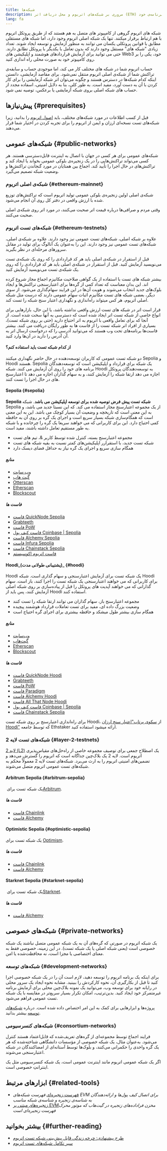 ```yaml
---
title: شبکه‌ها
description: مروری بر شبکه‌های اتریوم و محل دریافت اتر (ETH) شبکه‌ی تست برای آزمایش برنامه‌ی خود.
lang: fa
---
```


شبکه های اتریوم گروهی از کامپیوتر های متصل به هم هستند که از طریق پروتکل اتریوم با هم ارتباط برقرار میکنند. تنها یک شبکه اصلی اتریوم وجود دارد، اما شبکه‌ های مستقلی مطابق با قوانین پروتکلی یکسان می توانند به منظور آزمایش و توسعه ایجاد شوند. تعداد زیادی "شبکه‌ های" مستقل وجود دارند که بدون تعامل با یکدیگر با پروتکل تطابق دارند. حتی می توانید برای آزمایش قراردادهای هوشمند و اپلیکیشن‌ های Web3 خود، یکی را بر روی کامپیوتر خود به صورت محلی راه اندازی کنید.

حساب اتریوم شما در شبکه های مختلف کار می کند، اما موجودی حساب و سابقه‌ی تراکنش شما از شبکه‌ی اصلی اتریوم منتقل نمی‌شود. برای مقاصد آزمایشی، دانستن اینکه کدام شبکه‌ها در دسترس هستند و چگونه می‌توان اتر شبکه آزمایشی را برای کار کردن با آن به دست آورد، مفید است. به طور کلی، بنا به دلایل امنیتی، اسفاده مجدد از حساب های شبکه اصلی بروی شبکه‌ آزمایشی یا برعکس، توصیه نمی شود.

## پیش‌نیازها {#prerequisites}

قبل از کسب اطلاعات در مورد شبکه‌های مختلف، باید [اصول اتریوم](/developers/docs/intro-to-ethereum/) را بدانید، زیرا شبکه‌های تست نسخه‌ای ارزان و ایمن از اتریوم را برای تجربه کردن در اختیار شما قرار می‌دهند.

## شبکه‌های عمومی {#public-networks}

شبکه‌های عمومی برای هر کسی در جهان با اتصال به اینترنت قابل‌دسترسی هستند. هر کسی می‌تواند تراکنش‌هایی را در یک زنجیره‌ی بلوکی عمومی بخواند یا ایجاد کند و تراکنش‌های در حال اجرا را تأیید کند. اجماع بین همتایان در مورد گنجاندن تراکنش‌ها و وضعیت شبکه تصمیم می‌گیرد.

### شبکه‌ی اصلی اتریوم {#ethereum-mainnet}

شبکه‌ی اصلی اولین زنجیره‌ی بلوکی عمومی تولید اتریوم است که تراکنش‌های توزیع شده با ارزش واقعی در دفتر کل روی آن انجام می‌شود.

وقتی مردم و صرافی‌ها درباره قیمت اتر صحبت می‌کنند، در مورد اتر روی شبکه‌ی اصلی صحبت می‌کنند.

### شبکه‌های تست اتریوم {#ethereum-testnets}

علاوه بر شبکه اصلی، شبکه‌های تست عمومی نیز وجود دارند. علاوه بر شبکه‌ی اصلی، شبکه‌های تست عمومی نیز وجود دارند. این را به‌عنوان یک آنالوگ برای تولید در مقابل سرورهای مرحله‌ای در نظر بگیرید.

قبل از استقرار در شبکه‌ی اصلی باید هر کد قراردادی را که روی یک شبکه‌ی تست می‌نویسید آزمایش کنید. قبل از استقرار در شبکه‌ی اصلی باید هر کد قراردادی را که روی یک شبکه‌ی تست می‌نویسید آزمایش کنید.

بیشتر شبکه‌ های تست با استفاده از یک گواهی صلاحیت مکانیزم اجماع مجاز شروع کرده اند. این بدان معناست که تعداد کمی از گره‌ها برای اعتبارسنجی تراکنش‌ها و ایجاد بلوک‌های جدید انتخاب می‌شوند و هویت آن‌ها در این فرایند سهام‌گذاری می‌شود. از سوی دیگر، بعضی شبکه های تست مکانیزم اثبات سهام عمومی دارند که درست مثل شبکه اصلی اتریوم، هر کس میتواند راه‌اندازی و نگهداری اعتبار سنج شبکه را تست کند.

قرار است اتر در شبکه های تست ارزش واقعی نداشته باشد، یا این حال، بازارهایی برای انواع خاصی از شبکه تست اتر ایجاد شده است که دسترسی به آنها سخت شده است. از آنجا که برای تعامل واقعی با اتریوم به اتر احتیاج دارید (حتی بر روی شبکه تست)، بسیاری از افراد اتر شبکه‌ تست را از فاست ها به طور رایگان دریافت می کنند. بیشتر فاست‌ها برنامه‌های تحت وب هستند که می‌توانید آدرسی را که درخواست ارسال اتر به آن آدرس را دارید در آن‌ها وارد کنید.

#### از کدام شبکه‌ تست باید استفاده کنم؟

دو شبکه تست عمومی که کاربران توسعه‌دهنده در حال حاضر نگهداری میکنند Sepolia و Hoodi هستند. Sepolia یک شبکه‌ برای قرارداد‌ و اپلیکیشن است که توسعه‌دهندگان برنامه های خود را روی آن آزمایش می کنند. شبکه‌ Hoodi به توسعه‌دهندگان پروتکل اجازه می دهد ارتقا شبکه را آزمایش کنند، و به سهام گذاران اجازه می دهد تا اعتبارسنج های در حال اجرا را تست کنند.

#### Sepolia {#sepolia}

**Sepolia شبکه تست پیش فرض توصیه شده برای توسعه اپلیکیشن می باشد**. شبکه‌ Sepolia از یک مجموعه اعتبارسنج مجاز استفاده می کند. که این نسبتا جدید می باشد، و به این معنی است که تاریخچه و وضعیت آن بسیار کوچک می باشد. این به این معنی است که همگام‌سازی شبکه‌ بسیار سریع است و اجرای یک گره بر روی آن به حافظه کمی احتیاج دارد. این برای کاربرانی که می خواهند سریعا یک گره را چرخانده و با شبکه‌ به طور مستقیم تعامل داشته باشند، مفید است.

- مجموعه اعتبارسنج بسته، کنترل شده توسط کاربر &، تیم های تست
- شبکه‌ تست جدید، با استقرارر اپلیکیشن‌های کمتر نسبت به بقیه شبکه‌ های تست
- همگام سازی سریع و اجرای یک گره نیاز به حداقل فضای دیسک دارد

##### منابع

- [وب سایت](https://sepolia.dev/)
- [گیت هاب](https://github.com/eth-clients/sepolia)
- [Otterscan](https://sepolia.otterscan.io/)
- [Etherscan](https://sepolia.etherscan.io)
- [Blockscout](https://eth-sepolia.blockscout.com/)

##### فاست ها

- [فاست QuickNode Sepolia](https://faucet.quicknode.com/drip)
- [Grabteeth](https://grabteeth.xyz/)
- [فاست PoW](https://sepolia-faucet.pk910.de/)
- [فاست کیف پول Coinbase‏ | Sepolia](https://coinbase.com/faucets/ethereum-sepolia-faucet)
- [فاست Alchemy Sepolia](https://sepoliafaucet.com/)
- [فاست Infura Sepolia](https://www.infura.io/faucet)
- [فاست Chainstack Sepolia](https://faucet.chainstack.com/sepolia-faucet)
- [فاست اتریوم اکوسیستم](https://www.ethereum-ecosystem.com/faucets/ethereum-sepolia)

#### Hoodi_(پشتیبانی طولانی مدت)_ {#hoodi}

Hoodi یک شبکه‌ تست برای آزمایش اعتبارسنجی و سهام گذاری است. شبکه‌ Hoodi برای کاربرانی که می خواهند اعتبارسنجی یک شبکه‌ تست را اجرا کنند، باز است. سهام گذارانی که می خواهند آپدیت های پروتکل را قبل از پیاده‌سازی بر روی شبکه اصلی آزمایش کنند، پس باید از Hoodi استفاده کنند.

- مجموعه اعتبارسنج باز، سهام گذاران می توانند ارتقا شبکه‌ را تست کنند
- وضعیت بزرگ داده ای، مفید برای تست تعاملات قرارداد هوشمند پیچیده
- همگام سازی بیشتر طول میشکد و حافظه بیشتری برای اجرای گره احتیاج است

##### منابع

- [وب‌سایت](https://hoodi.net/)
- [گیت‌هاب](https://github.com/eth-clients/hoodi)
- [Etherscan](https://hoodi.etherscan.io)
- [Blockscout](https://eth-hoodi.blockscout.com/)

##### فاست ها

- [فاست QuickNode Hoodi](https://faucet.quicknode.com/drip)
- [Grabteeth](https://grabteeth.xyz/)
- [فاست PoW](https://hoodi-faucet.pk910.de/)
- [فاست Paradigm](https://faucet.paradigm.xyz/)
- [فاست Alchemy Hoodi](https://hoodifaucet.com/)
- [فاست All That Node Hoodi](https://www.allthatnode.com/faucet/ethereum.dsrv)
- [فاست کیف پول Coinbase | Sepolia](https://coinbase.com/faucets/ethereum-hoodi-faucet)
- [فاست Chainstack Sepolia](https://faucet.chainstack.com/hoodi-faucet)

برای راه‌اندازی اعتبارسنج بر روی شبکه تست Hoodi، از [سکوی پرتاپ"اعتبار سنج ارزان Hoodi"](https://holesky.launchpad.ethstaker.cc/en/) که توسط جامعه Ethstaker ارائه میشود استفاده کنید.

### شبکه‌های تست لایه 2 {#layer-2-testnets}

[لایه 2 (L2)](/layer-2/) یک اصطلاح جمعی برای توصیف مجموعه خاصی از راه‌حل‌های مقیاس‌پذیری اتریوم است. لایه 2 یک بلاک‌چین جداگانه است که اتریوم را گسترش می‌دهد و تضمین‌های امنیتی اتریوم را به ارث می‌برد. شبکه‌های تست لایه 2 معمولاً محکم به شبکه‌های تست عمومی اتریوم متصل می‌شوند.

#### Arbitrum Sepolia {#arbitrum-sepolia}

یک شبکه‌ تست برای [‏Arbitrum](https://arbitrum.io/).

##### فاست ها

- [فاست Chainlink](https://faucets.chain.link/arbitrum-sepolia)
- [فاست Alchemy](https://www.alchemy.com/faucets/arbitrum-sepolia)

#### Optimistic Sepolia {#optimistic-sepolia}

یک شبکه‌ تست برای [Optimism](https://www.optimism.io/).

##### فاست ها

- [فاست Chainlink](https://faucets.chain.link/optimism-sepolia)
- [فاست Alchemy](https://www.alchemy.com/faucets/optimism-sepolia)

#### Starknet Sepolia {#starknet-sepolia}

یک شبکه تست برای [‏Starknet‏](https://www.starknet.io).

##### فاست ها

- [فاست Alchemy](https://www.alchemy.com/faucets/starknet-sepolia)

## شبکه‌های خصوصی {#private-networks}

یک شبکه‌ اتریوم در صورتی که گره‌های آن به یک شبکه‌ عمومی متصل نباشند یک شبکه‌ خصوصی است (یعنی شبکه اصلی یا یک شبکه تست). در این زمینه، خصوصی فقط به معنای اختصاصی یا مجزا است، نه محافظت‌شده یا امن.

### شبکه‌های توسعه {#development-networks}

برای اینکه یک برنامه اتریوم را توسعه دهید، لازم است آن را در یک شبکه‌ خصوصی اجرا کنید تا قبل از بکارگیری آن، نحوه‌ کارکردش را ببینید. مشابه نحوه‌ ایجاد یک سرور محلی در رایانه خود برای توسعه‌ وب، می‌توانید یک نمونه بلاک‌چین محلی برای آزمایش برنامه غیرمتمرکز خود ایجاد کنید. بدین‌ترتیب، امکان تکرار بسیار سریع‌تر در مقایسه با یک شبکه‌ تست عمومی فراهم می‌شود.

پروژه‌ها و ابزارهایی برای کمک به این امر اختصاص داده شده است. درباره‌ [شبکه‌های توسعه](/developers/docs/development-networks/) بیشتر بدانید.

### شبکه‌های کنسرسیومی {#consortium-networks}

فرایند اجماع توسط مجموعه‌ای از گره‌های تعریف‌شده که قابل‌اعتماد هستند کنترل می‌شود. به‌عنوان مثال، یک شبکه‌ خصوصی از مؤسسات دانشگاهی شناخته‌شده که هر یک گره‌ واحدی را حکمرانی می‌کنند، و بلوک‌ها توسط آستانه‌ای از امضاکنندگان در شبکه اعتبارسنجی می‌شوند.

اگر یک شبکه‌ عمومی اتریوم مانند اینترنت عمومی است، یک شبکه‌ کنسرسیومی مثل یک اینترانتِ خصوصی است.

## ابزارهای مرتبط {#related-tools}

- [فهرست زنجیره‌ای](https://chainlist.org/) _فهرست شبکه‌های EVM برای اتصال کیف پول‌ها و ارائه‌دهندگان به شناسه‌ی زنجیره و شناسه‌ی شبکه مناسب_
- [زنجیره‌های مبتنی بر EVM‏](https://github.com/ethereum-lists/chains) _مخزن فراداده‌های زنجیره در گیت‌هاب که موتور محرک فهرست زنجیره‌ای است_

## بیشتر بخوانید {#further-reading}

- [طرح پیشنهادی: چرخه زندگی قابل پیش‌بینی شبکه تست اتریوم](https://ethereum-magicians.org/t/proposal-predictable-ethereum-testnet-lifecycle/11575/17)
- [سیر تکامل شبکه‌های تست اتریوم](https://etherworld.co/2022/08/19/the-evolution-of-ethereum-testnet/)
